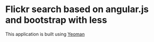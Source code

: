 Flickr search based on angular.js and bootstrap with less
=========================================================

This application is built using [Yeoman](http://yeoman.io/)